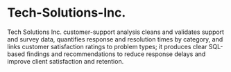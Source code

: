 # Tech-Solutions-Inc.
Tech Solutions Inc. customer-support analysis cleans and validates support and survey data, quantifies response and resolution times by category, and links customer satisfaction ratings to problem types; it produces clear SQL-based findings and recommendations to reduce response delays and improve client satisfaction and retention.
